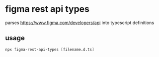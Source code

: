 # figma rest api types

parses https://www.figma.com/developers/api into typescript definitions

## usage

`npx figma-rest-api-types [filename.d.ts]`
